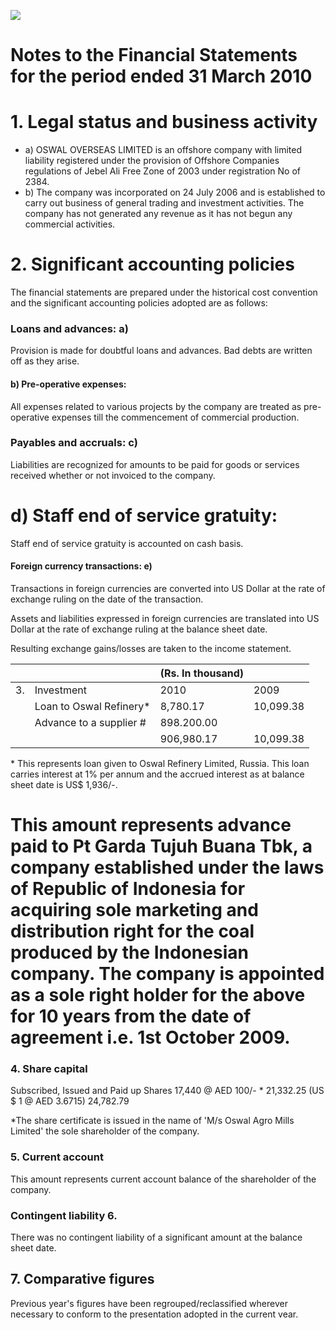 ![](_page_0_Picture_0.jpeg)

# Notes to the Financial Statements for the period ended 31 March 2010

# 1. Legal status and business activity

- a) OSWAL OVERSEAS LIMITED is an offshore company with limited liability registered under the provision of Offshore Companies regulations of Jebel Ali Free Zone of 2003 under registration No of 2384.
- b) The company was incorporated on 24 July 2006 and is established to carry out business of general trading and investment activities. The company has not generated any revenue as it has not begun any commercial activities.

# 2. Significant accounting policies

The financial statements are prepared under the historical cost convention and the significant accounting policies adopted are as follows:

### Loans and advances: a)

Provision is made for doubtful loans and advances. Bad debts are written off as they arise.

#### b) Pre-operative expenses:

All expenses related to various projects by the company are treated as pre-operative expenses till the commencement of commercial production.

### Payables and accruals: c)

Liabilities are recognized for amounts to be paid for goods or services received whether or not invoiced to the company.

# d) Staff end of service gratuity:

Staff end of service gratuity is accounted on cash basis.

#### Foreign currency transactions: e)

Transactions in foreign currencies are converted into US Dollar at the rate of exchange ruling on the date of the transaction.

Assets and liabilities expressed in foreign currencies are translated into US Dollar at the rate of exchange ruling at the balance sheet date.

Resulting exchange gains/losses are taken to the income statement.

|    |                         | (Rs. In thousand) |           |
|----|-------------------------|-------------------|-----------|
| 3. | Investment              | 2010              | 2009      |
|    | Loan to Oswal Refinery* | 8,780.17          | 10,099.38 |
|    | Advance to a supplier # | 898.200.00        |           |
|    |                         | 906,980.17        | 10,099.38 |

\* This represents loan given to Oswal Refinery Limited, Russia. This loan carries interest at 1% per annum and the accrued interest as at balance sheet date is US\$ 1,936/-.

# This amount represents advance paid to Pt Garda Tujuh Buana Tbk, a company established under the laws of Republic of Indonesia for acquiring sole marketing and distribution right for the coal produced by the Indonesian company. The company is appointed as a sole right holder for the above for 10 years from the date of agreement i.e. 1st October 2009.

### 4. Share capital

Subscribed, Issued and Paid up Shares 17,440 @ AED 100/- \* 21,332.25 (US \$ 1 @ AED 3.6715) 24,782.79

\*The share certificate is issued in the name of 'M/s Oswal Agro Mills Limited' the sole shareholder of the company.

### 5. Current account

This amount represents current account balance of the shareholder of the company.

### Contingent liability 6.

There was no contingent liability of a significant amount at the balance sheet date.

## 7. Comparative figures

Previous year's figures have been regrouped/reclassified wherever necessary to conform to the presentation adopted in the current vear.